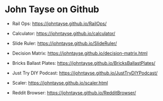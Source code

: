 # John Tayse on Github

- Rail Ops: https://johntayse.github.io/RailOps/

- Calculator: https://johntayse.github.io/calculator/

- Slide Ruler: https://johntayse.github.io/SlideRuler/

- Decision Matrix: https://johntayse.github.io/decision-matrix.html

- Bricks Ballast Plates: https://johntayse.github.io/BricksBallastPlates/

- Just Try DIY Podcast: https://johntayse.github.io/JustTryDIYPodcast/

- Scaler: https://johntayse.github.io/scaler.html

- Reddit Browser: https://johntayse.github.io/RedditBrowser/
